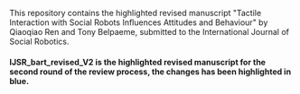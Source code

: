 This repository contains the highlighted revised manuscript "Tactile Interaction with Social Robots Influences Attitudes and Behaviour" by Qiaoqiao Ren and Tony Belpaeme, submitted to the International Journal of Social Robotics.

#### IJSR_bart_revised_V2 is the highlighted revised manuscript for the second round of the review process, the changes has been highlighted in blue.
